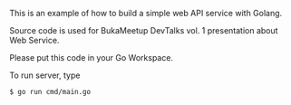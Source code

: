 This is an example of how to build a simple web API service with Golang.

Source code is used for BukaMeetup DevTalks vol. 1 presentation about Web Service.

Please put this code in your Go Workspace.

To run server, type

```
$ go run cmd/main.go
```
